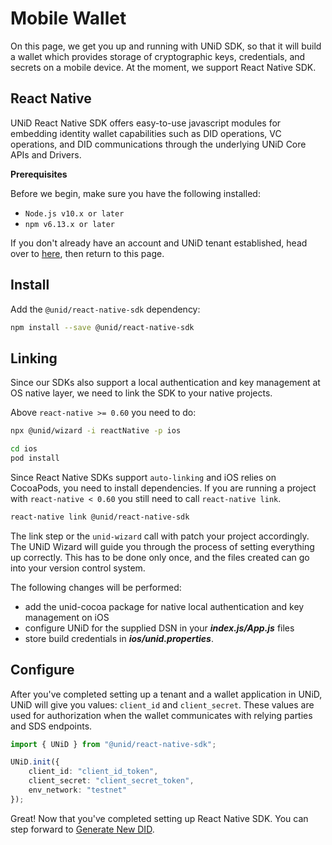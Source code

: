 # Mobile Wallet

On this page, we get you up and running with UNiD SDK, so that it will build a wallet which provides storage of cryptographic keys, credentials, and secrets on a mobile device. At the moment, we support React Native SDK.

## React Native

UNiD React Native SDK offers easy-to-use javascript modules for embedding identity wallet capabilities such as DID operations, VC operations, and DID communications through the underlying UNiD Core APIs and Drivers.

**Prerequisites**

Before we begin, make sure you have the following installed:

* `Node.js v10.x or later`
* `npm v6.13.x or later`

If you don't already have an account and UNiD tenant established, head over to [here](https://docs.getunid.io), then return to this page.

## Install

Add the `@unid/react-native-sdk` dependency:

```bash
npm install --save @unid/react-native-sdk
```

## Linking

Since our SDKs also support a local authentication and key management at OS native layer, we need to link the SDK to your native projects.

Above `react-native >= 0.60` you need to do:

```bash
npx @unid/wizard -i reactNative -p ios

cd ios
pod install
```

Since React Native SDKs support `auto-linking` and iOS relies on CocoaPods, you need to install dependencies. If you are running a project with `react-native < 0.60` you still need to call `react-native link`.

```bash
react-native link @unid/react-native-sdk
```

The link step or the `unid-wizard` call with patch your project accordingly. The UNiD Wizard will guide you through the process of setting everything up correctly. This has to be done only once, and the files created can go into your version control system.

The following changes will be performed:

* add the unid-cocoa package for native local authentication and key management on iOS
* configure UNiD for the supplied DSN in your _**index.js/App.js**_ files
* store build credentials in _**ios/unid.properties**_.

## Configure

After you've completed setting up a tenant and a wallet application in UNiD, UNiD will give you values: `client_id` and `client_secret`. These values are used for authorization when the wallet communicates with relying parties and SDS endpoints.

```typescript
import { UNiD } from "@unid/react-native-sdk";

UNiD.init({
    client_id: "client_id_token",
    client_secret: "client_secret_token",
    env_network: "testnet"
});
```

Great! Now that you've completed setting up React Native SDK. You can step forward to [Generate New DID](https://github.com/getunid/unid-docs/tree/a0e3cb7501479628b5df9b10630e3f29c181f7b2/wallet/1-did-operation/README.md).

